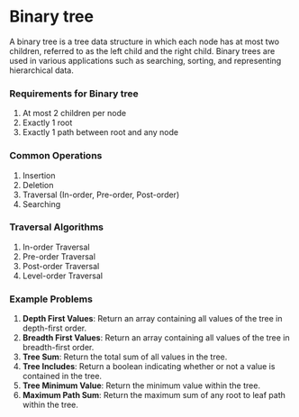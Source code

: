 # Binary tree

A binary tree is a tree data structure in which each node has at most two children, referred to as the left child and the right child. Binary trees are used in various applications such as searching, sorting, and representing hierarchical data.

### Requirements for Binary tree

1. At most 2 children per node
2. Exactly 1 root
3. Exactly 1 path between root and any node

### Common Operations

1. Insertion
2. Deletion
3. Traversal (In-order, Pre-order, Post-order)
4. Searching

### Traversal Algorithms

1. In-order Traversal
2. Pre-order Traversal
3. Post-order Traversal
4. Level-order Traversal

### Example Problems

1. **Depth First Values**: Return an array containing all values of the tree in depth-first order.
2. **Breadth First Values**: Return an array containing all values of the tree in breadth-first order.
3. **Tree Sum**: Return the total sum of all values in the tree.
4. **Tree Includes**: Return a boolean indicating whether or not a value is contained in the tree.
5. **Tree Minimum Value**: Return the minimum value within the tree.
6. **Maximum Path Sum**: Return the maximum sum of any root to leaf path within the tree.